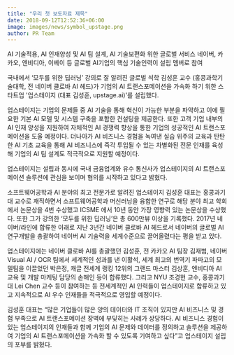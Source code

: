 ```yaml
---
title: "우리 첫 보도자료 제목"
date: 2018-09-12T12:52:36+06:00
image: images/news/symbol_upstage.png
author: PR Team
---
```


AI 기술적용, AI 인재양성 및 AI 팀 설계, AI 기술보편화 위한 글로벌 서비스 네이버, 카카오, 엔비디아, 이베이 등 글로벌 AI기업의 핵심 기술인력이 설립 멤버로 참여

국내에서 ‘모두를 위한 딥러닝’ 강의로 잘 알려진 글로벌 석학 김성훈 교수 (홍콩과학기술대학, 전 네이버 클로바 AI 헤드)가 기업의 AI 트랜스포메이션을 가속화 하기 위한 스타트업 '업스테이지 (대표 김성훈, upstage.ai)'를 설립했다.

업스테이지는 기업의 문제들 중 AI 기술을 통해 혁신이 가능한 부분을 파악하고 이에 필요한 기본 AI 모델 및 시스템 구축을 포함한 컨설팅을 제공한다. 또한 고객 기업 내부의 AI 인재 양성을 지원하여 자체적인 AI 경쟁력 향상을 통한 기업의 성공적인 AI 트랜스포메이션을 도울 예정이다. 더나아가 AI 비즈니스 경험을 녹여낸 실습 위주의 교육과 탄탄한 AI 기초 교육을 통해 AI 비즈니스에 즉각 투입될 수 있는 차별화된 전문 인재를 육성해 기업의 AI 팀 설계도 적극적으로 지원할 예정이다.

업스테이지는 설립과 동시에 국내 금융업계와 유수 통신사가 업스테이지의 AI 트랜스포메이션 솔루션에 관심을 보이며 협의를 시작하고 있다고 밝혔다.

소프트웨어공학과 AI 분야의 최고 전문가로 알려진 업스테이지 김성훈 대표는 홍콩과기대 교수로 재직하면서 소프트웨어공학과 머신러닝을 융합한 연구로 해당 분야 최고 학회에서 논문상을 4번 수상했고 ICSME 에서 10년 동안 가장 영향력 있는 논문상을 수상했다. 또한 그가 강의한 ‘모두를 위한 딥러닝’은 총 600만뷰 이상을 기록했다. 2017년 네이버/라인에 합류한 이래로 지난 3년간 네이버 클로바 AI 헤드로서 네이버의 글로벌 AI 연구개발을 총괄하여 네이버 AI 기술력을 세계수준으로 끌어올렸다는 평을 받고 있다.

업스테이지에는 네이버 클로바 AI를 총괄했던 김성훈, 전 카카오 AI 팀장 김재범, 네이버 Visual AI / OCR 팀에서 세계적인 성과를 낸 이활석, 세계 최고의 번역기 파파고의 모델팀을 이끌었던 박은정, 캐글 전세계 랭킹 12위의 그랜드 마스터 김상훈, 엔비디아 AI 교육 및 개발 마케팅 담당의 손해인 등이 합류했다. 그리고 NYU 조경현 교수, 홍콩과기대 Lei Chen 교수 등이 참여하는 등 전세계적인 AI 인력들이 업스테이지로 합류하고 있고 지속적으로 AI 우수 인재들을 적극적으로 영입할 예정이다.

김성훈 대표는 “많은 기업들이 많은 양의 데이터와 IT 조직이 있지만 AI 비즈니스 및 경험 부족으로 AI 트랜스포메이션 장벽에 부딪히는 사례가 상당하다. AI 비즈니스 경험이 있는 업스테이지의 인재들과 함께 기업의 AI 문제와 데이터를 정의하고 솔루션을 제공하여 기업의 AI 트랜스포메이션을 가속화 할 수 있도록 기여하고 싶다”고 업스테이지 설립의 포부를 밝혔다.
